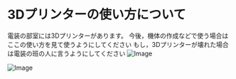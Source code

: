 # 3Dプリンターの使い方について
電装の部室には3Dプリンターがあります。
今後，機体の作成などで使う場合はここの使い方を見て使うようにしてください
もし，3Dプリンターが壊れた場合は電装の班の人に言うようにしてください
![Image](https://github.com/user-attachments/assets/00366d2b-4866-4f94-afe1-720174874db3)


![Image](https://github.com/user-attachments/assets/b077b12c-01b2-4398-833d-048cf5336343)


